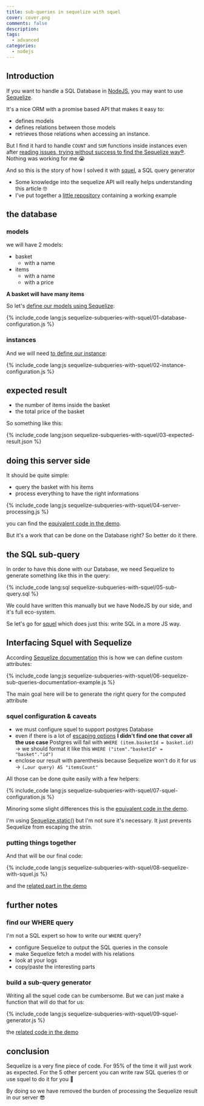 ```yaml
---
title: sub-queries in sequelize with squel
cover: cover.png
comments: false
description:
tags:
  - advanced
categories:
  - nodejs
---
```


## Introduction

If you want to handle a SQL Database in [NodeJS](https://nodejs.org/en/), you may want to use [Sequelize](http://docs.sequelizejs.com/).  

It's a nice ORM with a promise based API that makes it easy to:

- defines models
- defines relations between those models
- retrieves those relations when accessing an instance.

But I find it hard to handle `COUNT` and `SUM` functions inside instances even 
after [reading issues, trying without success to find the Sequelize way®](https://github.com/sequelize/sequelize/issues/222).  
Nothing was working for me 😭

And so this is the story of how I solved it with [squel](https://hiddentao.com/squel/), a SQL query generator

<!-- more -->

- Some knowledge into the sequelize API will really helps understanding this article 🤓
- I've put together a [little repository](https://github.com/Hiswe/sequelize-example) containing a working example

## the database

### models

we will have 2 models:

- basket
  - with a name
- items
  - with a name
  - with a price

__A basket will have many items__

So let's [define our models using Sequelize](https://github.com/Hiswe/sequelize-example/blob/master/index.js#L59-L91):

{% include_code lang:js sequelize-subqueries-with-squel/01-database-configuration.js %}

### instances

And we will need [to define our instance](https://github.com/Hiswe/sequelize-example/blob/master/index.js#L125-L165):

{% include_code lang:js sequelize-subqueries-with-squel/02-instance-configuration.js %}

## expected result

- the number of items inside the basket
- the total price of the basket

So something like this:

{% include_code lang:json sequelize-subqueries-with-squel/03-expected-result.json %}

## doing this server side

It should be quite simple:

- query the basket with his items
- process everything to have the right informations

{% include_code lang:js sequelize-subqueries-with-squel/04-server-processing.js %}

you can find the [equivalent code in the demo](https://github.com/Hiswe/sequelize-example/blob/master/router.js#L20-L36).

But it's a work that can be done on the Database right?
So better do it there.

## the SQL sub-query

In order to have this done with our Database, we need Sequelize to generate something like this in the query:

{% include_code lang:sql sequelize-subqueries-with-squel/05-sub-query.sql %}

We could have written this manually but we have NodeJS by our side, and it's full eco-system.

Se let's go for [squel](https://www.npmjs.com/package/squel) which does just this: write SQL in a more JS way.

## Interfacing Squel with Sequelize

According [Sequelize documentation](http://docs.sequelizejs.com/manual/tutorial/querying.html#attributes) this is how we can define custom attributes:

{% include_code lang:js sequelize-subqueries-with-squel/06-sequelize-sub-queries-documentation-example.js %}

The main goal here will be to generate the right query for the computed attribute

### squel configuration & caveats

- we must configure squel to support postgres Database
- even if there is a lot of [escaping options](https://hiddentao.com/squel/api.html#cls_defaultquerybuilderoptions) __I didn't find one that cover all the use case__
    Postgres will fail with `WHERE (item.basketId = basket.id)`
    → we should format it like this `WHERE ("item"."basketId" = "basket"."id")`
- enclose our result with parenthesis because Sequelize won't do it for us
    → `(…our query) AS "itemsCount"`

All those can be done quite easily with a few helpers:

{% include_code lang:js sequelize-subqueries-with-squel/07-squel-configuration.js %}

Minoring some slight differences this is the [equivalent code in the demo](https://github.com/Hiswe/sequelize-example/blob/master/router.js#L42-L52).

I'm using [Sequelize.static()](http://docs.sequelizejs.com/class/lib/sequelize.js~Sequelize.html#static-method-literal) but I'm not sure it's necessary. It just prevents Sequelize from escaping the strin.


### putting things together

And that will be our final code:

{% include_code lang:js sequelize-subqueries-with-squel/08-sequelize-with-squel.js %}

and the [related part in the demo](https://github.com/Hiswe/sequelize-example/blob/master/router.js#L54-L85)

## further notes

### find our WHERE query

I'm not a SQL expert so how to write our `WHERE` query?

- configure Sequelize to output the SQL queries in the console
- make Sequelize fetch a model with his relations
- look at your logs
- copy/paste the interesting parts 

### build a sub-query generator

Writing all the squel code can be cumbersome.
But we can just make a function that will do that for us:

{% include_code lang:js sequelize-subqueries-with-squel/09-squel-generator.js %}

the [related code in the demo](https://github.com/Hiswe/sequelize-example/blob/master/router.js#L87-L119)

## conclusion

Sequelize is a very fine piece of code. For 95% of the time it will just work as expected.
For the 5 other percent you can write raw SQL queries 🤓 or use squel to do it for you 🤪

By doing so we have removed the burden of processing the Sequelize result in our server 😎
